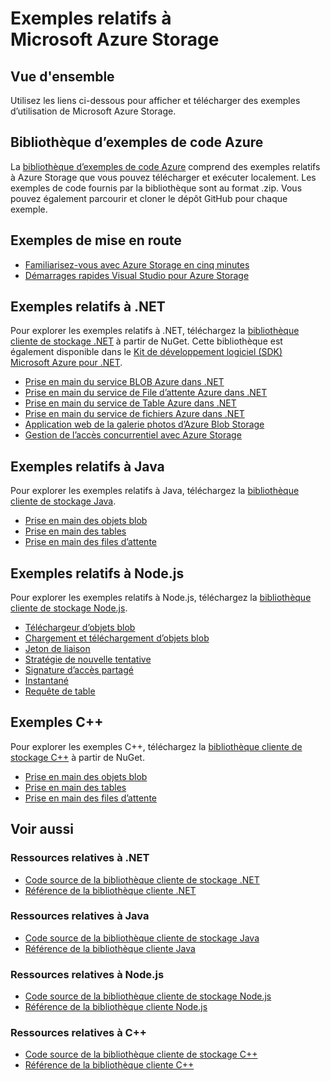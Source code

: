 <properties
	pageTitle="Exemples relatifs à Microsoft Azure Storage | Microsoft Azure"
	description="Affichez, téléchargez et exécutez des exemples de code et des applications pour Azure Storage. Découvrez la mise en route des exemples d’objets blob, de files d’attente, de tables et de fichiers, qui utilisent des bibliothèques clientes de stockage .NET, Java, Node.js et C++."
	services="storage"
	documentationCenter="na"
	authors="tamram"
	manager="carmonm"
	editor="tysonn" />
<tags
	ms.service="storage"
	ms.devlang="na"
	ms.topic="article"
	ms.tgt_pltfrm="na"
	ms.workload="storage"
	ms.date="09/21/2016"
	ms.author="micurd;tamram" />

# Exemples relatifs à Microsoft Azure Storage

## Vue d'ensemble
Utilisez les liens ci-dessous pour afficher et télécharger des exemples d’utilisation de Microsoft Azure Storage.

## Bibliothèque d’exemples de code Azure

La [bibliothèque d’exemples de code Azure](https://azure.microsoft.com/documentation/samples/?service=storage) comprend des exemples relatifs à Azure Storage que vous pouvez télécharger et exécuter localement. Les exemples de code fournis par la bibliothèque sont au format .zip. Vous pouvez également parcourir et cloner le dépôt GitHub pour chaque exemple.

## Exemples de mise en route

* [Familiarisez-vous avec Azure Storage en cinq minutes](storage-getting-started-guide.md)
* [Démarrages rapides Visual Studio pour Azure Storage](https://github.com/Azure/azure-storage-net/tree/master/Samples/GettingStarted/VisualStudioQuickStarts)

## Exemples relatifs à .NET

Pour explorer les exemples relatifs à .NET, téléchargez la [bibliothèque cliente de stockage .NET](https://www.nuget.org/packages/WindowsAzure.Storage/) à partir de NuGet. Cette bibliothèque est également disponible dans le [Kit de développement logiciel (SDK) Microsoft Azure pour .NET](https://azure.microsoft.com/downloads/).

* [Prise en main du service BLOB Azure dans .NET](https://azure.microsoft.com/documentation/samples/storage-blob-dotnet-getting-started/)
* [Prise en main du service de File d’attente Azure dans .NET](https://azure.microsoft.com/documentation/samples/storage-queue-dotnet-getting-started/)
* [Prise en main du service de Table Azure dans .NET](https://azure.microsoft.com/documentation/samples/storage-table-dotnet-getting-started/)
* [Prise en main du service de fichiers Azure dans .NET](https://azure.microsoft.com/documentation/samples/storage-file-dotnet-getting-started/)
* [Application web de la galerie photos d’Azure Blob Storage](https://azure.microsoft.com/documentation/samples/storage-blobs-dotnet-webapp/)
* [Gestion de l’accès concurrentiel avec Azure Storage](https://code.msdn.microsoft.com/Managing-Concurrency-using-56018114)

## Exemples relatifs à Java

Pour explorer les exemples relatifs à Java, téléchargez la [bibliothèque cliente de stockage Java](https://github.com/azure/azure-storage-java).

* [Prise en main des objets blob](https://github.com/Azure/azure-storage-java/tree/master/microsoft-azure-storage-samples/src/com/microsoft/azure/storage/blob/gettingstarted)
* [Prise en main des tables](https://github.com/Azure/azure-storage-java/tree/master/microsoft-azure-storage-samples/src/com/microsoft/azure/storage/table/gettingtstarted)
* [Prise en main des files d’attente](https://github.com/Azure/azure-storage-java/tree/master/microsoft-azure-storage-samples/src/com/microsoft/azure/storage/queue/gettingstarted)

## Exemples relatifs à Node.js

Pour explorer les exemples relatifs à Node.js, téléchargez la [bibliothèque cliente de stockage Node.js](https://github.com/Azure/azure-storage-node).

* [Téléchargeur d’objets blob](https://github.com/Azure/azure-storage-node/tree/master/examples/blobuploader)
* [Chargement et téléchargement d’objets blob](https://github.com/Azure/azure-storage-node/blob/master/examples/samples/blobuploaddownloadsample.js)
* [Jeton de liaison](https://github.com/Azure/azure-storage-node/blob/master/examples/samples/continuationsample.js)
* [Stratégie de nouvelle tentative](https://github.com/Azure/azure-storage-node/blob/master/examples/samples/retrypolicysample.js)
* [Signature d’accès partagé](https://github.com/Azure/azure-storage-node/blob/master/examples/samples/sassample.js)
* [Instantané](https://github.com/Azure/azure-storage-node/blob/master/examples/samples/snapshotsample.js)
* [Requête de table](https://github.com/Azure/azure-storage-node/blob/master/examples/samples/tablequerysample.js)

## Exemples C++

Pour explorer les exemples C++, téléchargez la [bibliothèque cliente de stockage C++](https://www.nuget.org/packages/wastorage/) à partir de NuGet.

* [Prise en main des objets blob](https://github.com/Azure/azure-storage-cpp/tree/master/Microsoft.WindowsAzure.Storage/samples/BlobsGettingStarted)
* [Prise en main des tables](https://github.com/Azure/azure-storage-cpp/tree/master/Microsoft.WindowsAzure.Storage/samples/TablesGettingStarted)
* [Prise en main des files d’attente](https://github.com/Azure/azure-storage-cpp/tree/master/Microsoft.WindowsAzure.Storage/samples/QueuesGettingStarted)

## Voir aussi

### Ressources relatives à .NET

- [Code source de la bibliothèque cliente de stockage .NET](https://github.com/Azure/azure-storage-net)
- [Référence de la bibliothèque cliente .NET](https://msdn.microsoft.com/library/azure/dn261237.aspx)

### Ressources relatives à Java

- [Code source de la bibliothèque cliente de stockage Java](https://github.com/azure/azure-storage-java)
- [Référence de la bibliothèque cliente Java](http://dl.windowsazure.com/storage/javadoc/)

### Ressources relatives à Node.js

- [Code source de la bibliothèque cliente de stockage Node.js](https://github.com/Azure/azure-storage-node)
- [Référence de la bibliothèque cliente Node.js](http://dl.windowsazure.com/nodestoragedocs/index.html)

### Ressources relatives à C++

- [Code source de la bibliothèque cliente de stockage C++](https://github.com/Azure/azure-storage-cpp)
- [Référence de la bibliothèque cliente C++](http://azure.github.io/azure-storage-cpp/)

<!---HONumber=AcomDC_0921_2016-->